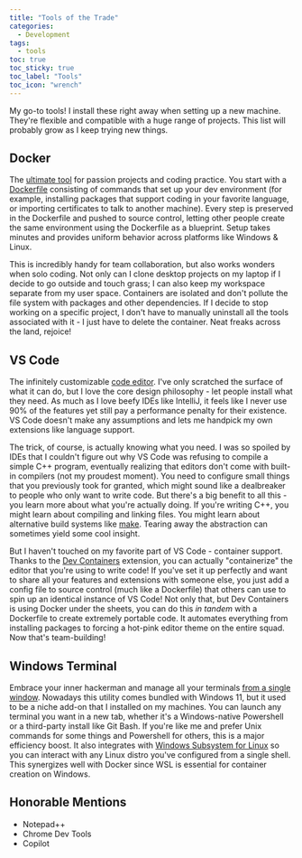 ```yaml
---
title: "Tools of the Trade"
categories:
  - Development
tags:
  - tools
toc: true
toc_sticky: true
toc_label: "Tools"
toc_icon: "wrench"
---
```


My go-to tools! I install these right away when setting up a new machine. They're flexible and compatible with a huge range of projects. This list will probably grow as I keep trying new things.

## Docker

The [ultimate tool][docker] for passion projects and coding practice. You start with a [Dockerfile][dockerfile] consisting of commands that set up your dev environment (for example, installing packages that support coding in your favorite language, or importing certificates to talk to another machine). Every step is preserved in the Dockerfile and pushed to source control, letting other people create the same environment using the Dockerfile as a blueprint. Setup takes minutes and provides uniform behavior across platforms like Windows & Linux. 

This is incredibly handy for team collaboration, but also works wonders when solo coding. Not only can I clone desktop projects on my laptop if I decide to go outside and touch grass; I can also keep my workspace separate from my user space. Containers are isolated and don't pollute the file system with packages and other dependencies. If I decide to stop working on a specific project, I don't have to manually uninstall all the tools associated with it - I just have to delete the container. Neat freaks across the land, rejoice!

## VS Code

The infinitely customizable [code editor][vs-code]. I've only scratched the surface of what it can do, but I love the core design philosophy - let people install what they need. As much as I love beefy IDEs like IntelliJ, it feels like I never use 90% of the features yet still pay a performance penalty for their existence. VS Code doesn't make any assumptions and lets me handpick my own extensions like language support.

The trick, of course, is actually knowing what you need. I was so spoiled by IDEs that I couldn't figure out why VS Code was refusing to compile a simple C++ program, eventually realizing that editors don't come with built-in compilers (not my proudest moment). You need to configure small things that you previously took for granted, which might sound like a dealbreaker to people who only want to write code. But there's a big benefit to all this - you learn more about what you're actually doing. If you're writing C++, you might learn about compiling and linking files. You might learn about alternative build systems like [make][make]. Tearing away the abstraction can sometimes yield some cool insight.

But I haven't touched on my favorite part of VS Code - container support. Thanks to the [Dev Containers][dev-containers] extension, you can actually "containerize" the editor that you're using to write code! If you've set it up perfectly and want to share all your features and extensions with someone else, you just add a config file to source control (much like a Dockerfile) that others can use to spin up an identical instance of VS Code! Not only that, but Dev Containers is using Docker under the sheets, you can do this *in tandem* with a Dockerfile to create extremely portable code. It automates everything from installing packages to forcing a hot-pink editor theme on the entire squad. Now that's team-building!

## Windows Terminal

Embrace your inner hackerman and manage all your terminals [from a single window][windows-terminal]. Nowadays this utility comes bundled with Windows 11, but it used to be a niche add-on that I installed on my machines. You can launch any terminal you want in a new tab, whether it's a Windows-native Powershell or a third-party install like Git Bash. If you're like me and prefer Unix commands for some things and Powershell for others, this is a major efficiency boost. It also integrates with [Windows Subsystem for Linux][wsl] so you can interact with any Linux distro you've configured from a single shell. This synergizes well with Docker since WSL is essential for container creation on Windows.

## Honorable Mentions
- Notepad++
- Chrome Dev Tools
- Copilot

[docker]: https://www.docker.com/
[dockerfile]: https://docs.docker.com/reference/dockerfile/
[vs-code]: https://code.visualstudio.com/
[make]: https://www.gnu.org/software/make/manual/make.html
[dev-containers]: https://code.visualstudio.com/docs/devcontainers/containers
[windows-terminal]: https://learn.microsoft.com/en-us/windows/terminal/
[wsl]: https://learn.microsoft.com/en-us/windows/wsl/